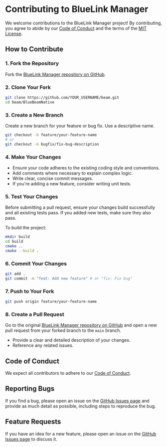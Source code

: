 # Contributing to BlueLink Manager

We welcome contributions to the BlueLink Manager project! By contributing, you agree to abide by our [Code of Conduct](CODE_OF_CONDUCT.md) and the terms of the [MIT License](LICENSE).

## How to Contribute

### 1. Fork the Repository

Fork the [BlueLink Manager repository on GitHub](https://github.com/kawacukennedy/beam).

### 2. Clone Your Fork

```bash
git clone https://github.com/YOUR_USERNAME/beam.git
cd beam/BlueBeamNative
```

### 3. Create a New Branch

Create a new branch for your feature or bug fix. Use a descriptive name.

```bash
git checkout -b feature/your-feature-name
# or
git checkout -b bugfix/fix-bug-description
```

### 4. Make Your Changes

-   Ensure your code adheres to the existing coding style and conventions.
-   Add comments where necessary to explain complex logic.
-   Write clear, concise commit messages.
-   If you're adding a new feature, consider writing unit tests.

### 5. Test Your Changes

Before submitting a pull request, ensure your changes build successfully and all existing tests pass. If you added new tests, make sure they also pass.

To build the project:

```bash
mkdir build
cd build
cmake ..
cmake --build .
```

### 6. Commit Your Changes

```bash
git add .
git commit -m "feat: Add new feature" # or "fix: Fix bug"
```

### 7. Push to Your Fork

```bash
git push origin feature/your-feature-name
```

### 8. Create a Pull Request

Go to the original [BlueLink Manager repository on GitHub](https://github.com/kawacennedy/beam) and open a new pull request from your forked branch to the `main` branch.

-   Provide a clear and detailed description of your changes.
-   Reference any related issues.

## Code of Conduct

We expect all contributors to adhere to our [Code of Conduct](CODE_OF_CONDUCT.md).

## Reporting Bugs

If you find a bug, please open an issue on the [GitHub Issues page](https://github.com/kawacennedy/beam/issues) and provide as much detail as possible, including steps to reproduce the bug.

## Feature Requests

If you have an idea for a new feature, please open an issue on the [GitHub Issues page](https://github.com/kawacennedy/beam/issues) to discuss it.
